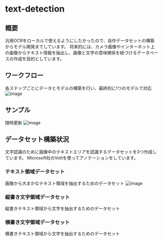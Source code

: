 # text-detection
## 概要
汎用OCRをローカルで使えるようにしたかったので、自作データセットの構築からモデル開発までしています。
将来的には、カメラ画像やインターネット上の画像からテキスト情報を抽出し、画像と文字の意味関係を紐づけるデータベースの作成を目的としています。

## ワークフロー
各ステップごとにデータとモデルの構築を行い、最終的に1つのモデルで対応
![image](https://user-images.githubusercontent.com/55880071/190018993-67046378-f039-4580-ba4c-294344b63778.png)

## サンプル
随時更新
![image](https://user-images.githubusercontent.com/55880071/190018719-745a4ad0-b80b-462c-9b34-1a40420410b8.png)


## データセット構築状況
文字認識のために画像中のテキストエリアを認識するデータセットを3つ作成しています。
Microsoft社のVottを使ってアノテーションをしています。
### テキスト領域データセット
画像から大まかなテキスト領域を抽出するためのデータセット
![image](https://user-images.githubusercontent.com/55880071/189475372-91095030-61ed-40a3-a836-661fe82b68cd.png)
### 縦書き文字領域データセット
縦書きテキスト領域から文字を抽出するためのデータセット
### 横書き文字領域データセット
横書きテキスト領域から文字を抽出するためのデータセット
